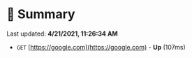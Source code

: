 # 📖 Summary
Last updated: **4/21/2021, 11:26:34 AM**

- `GET` [https://google.com](https://google.com) - **Up** (107ms)
